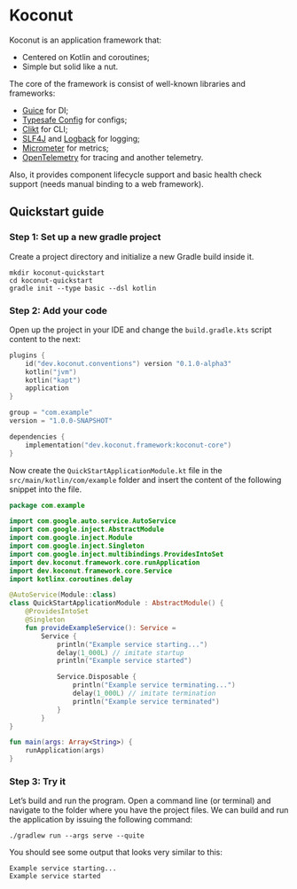 # Koconut

Koconut is an application framework that:

* Centered on Kotlin and coroutines;
* Simple but solid like a nut.

The core of the framework is consist of well-known libraries and frameworks:

* [Guice](https://github.com/google/guice) for DI;
* [Typesafe Config](https://github.com/lightbend/config) for configs;
* [Clikt](https://github.com/ajalt/clikt) for CLI;
* [SLF4J](https://github.com/qos-ch/slf4j)
  and [Logback](https://github.com/qos-ch/logback) for logging;
* [Micrometer](https://github.com/micrometer-metrics/micrometer) for metrics;
* [OpenTelemetry](https://github.com/open-telemetry/opentelemetry-java) for
  tracing and another telemetry.

Also, it provides component lifecycle support and basic health check support
(needs manual binding to a web framework).

## Quickstart guide

### Step 1: Set up a new gradle project

Create a project directory and initialize a new Gradle build inside it.

```shell
mkdir koconut-quickstart
cd koconut-quickstart
gradle init --type basic --dsl kotlin
```

### Step 2: Add your code

Open up the project in your IDE and change the `build.gradle.kts` script content
to the next:

```kotlin
plugins {
    id("dev.koconut.conventions") version "0.1.0-alpha3"
    kotlin("jvm")
    kotlin("kapt")
    application
}

group = "com.example"
version = "1.0.0-SNAPSHOT"

dependencies {
    implementation("dev.koconut.framework:koconut-core")
}
```

Now create the `QuickStartApplicationModule.kt` file in
the `src/main/kotlin/com/example` folder and insert the content of
the following snippet into the file.

```kotlin
package com.example

import com.google.auto.service.AutoService
import com.google.inject.AbstractModule
import com.google.inject.Module
import com.google.inject.Singleton
import com.google.inject.multibindings.ProvidesIntoSet
import dev.koconut.framework.core.runApplication
import dev.koconut.framework.core.Service
import kotlinx.coroutines.delay

@AutoService(Module::class)
class QuickStartApplicationModule : AbstractModule() {
    @ProvidesIntoSet
    @Singleton
    fun provideExampleService(): Service =
        Service {
            println("Example service starting...")
            delay(1_000L) // imitate startup
            println("Example service started")

            Service.Disposable {
                println("Example service terminating...")
                delay(1_000L) // imitate termination
                println("Example service terminated")
            }
        }
}

fun main(args: Array<String>) {
    runApplication(args)
}
```

### Step 3: Try it

Let’s build and run the program. Open a command line (or terminal) and navigate
to the folder where you have the project files. We can build and run the
application by issuing the following command:

```shell
./gradlew run --args serve --quite
```

You should see some output that looks very similar to this:

```
Example service starting...
Example service started
```